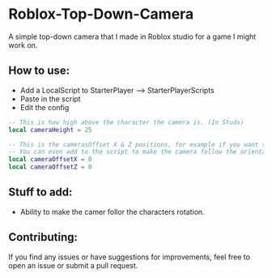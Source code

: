 # Roblox-Top-Down-Camera
A simple top-down camera that I made in Roblox studio for a game I might work on.

## How to use:
- Add a LocalScript to StarterPlayer --> StarterPlayerScripts
- Paste in the script
- Edit the config

```lua
-- This is how high above the character the camera is. (In Studs)
local cameraHeight = 25

-- This is the camerasOffset X & Z positions, for example if you want the camera to be more to the left, right, top or bottom of the character.
-- You can even add to the script to make the camera follow the orientation of the player. 
local cameraOffsetX = 0
local cameraOffsetZ = 0
```

## Stuff to add:
- Ability to make the camer follor the characters rotation.

## Contributing:
If you find any issues or have suggestions for improvements, feel free to open an issue or submit a pull request.

